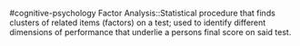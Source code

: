 #cognitive-psychology 
Factor Analysis::Statistical procedure that finds clusters of related items (factors) on a test; used to identify different dimensions of performance that underlie a persons final score on said test.
<!--SR:!2024-04-13,4,230-->